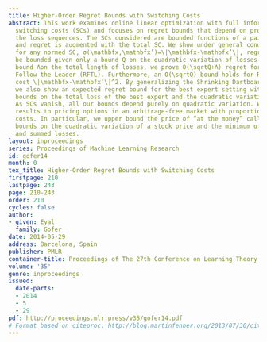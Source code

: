```yaml
---
title: Higher-Order Regret Bounds with Switching Costs
abstract: This work examines online linear optimization with full information and
  switching costs (SCs) and focuses on regret bounds that depend on properties of
  the loss sequences. The SCs considered are bounded functions of a pair of decisions,
  and regret is augmented with the total SC. We show under general conditions that
  for any normed SC, σ(\mathbfx,\mathbfx’)=\|\mathbfx-\mathbfx’\|, regret \textitcannot
  be bounded given only a bound Q on the quadratic variation of losses. With an additional
  bound Λon the total length of losses, we prove O(\sqrtQ+Λ) regret for Regularized
  Follow the Leader (RFTL). Furthermore, an O(\sqrtQ) bound holds for RFTL given a
  cost \|\mathbfx-\mathbfx’\|^2. By generalizing the Shrinking Dartboard algorithm,
  we also show an expected regret bound for the best expert setting with any SC, given
  bounds on the total loss of the best expert and the quadratic variation of any expert.
  As SCs vanish, all our bounds depend purely on quadratic variation. We apply our
  results to pricing options in an arbitrage-free market with proportional transaction
  costs. In particular, we upper bound the price of “at the money” call options, assuming
  bounds on the quadratic variation of a stock price and the minimum of summed gains
  and summed losses.
layout: inproceedings
series: Proceedings of Machine Learning Research
id: gofer14
month: 0
tex_title: Higher-Order Regret Bounds with Switching Costs
firstpage: 210
lastpage: 243
page: 210-243
order: 210
cycles: false
author:
- given: Eyal
  family: Gofer
date: 2014-05-29
address: Barcelona, Spain
publisher: PMLR
container-title: Proceedings of The 27th Conference on Learning Theory
volume: '35'
genre: inproceedings
issued:
  date-parts:
  - 2014
  - 5
  - 29
pdf: http://proceedings.mlr.press/v35/gofer14.pdf
# Format based on citeproc: http://blog.martinfenner.org/2013/07/30/citeproc-yaml-for-bibliographies/
---
```

